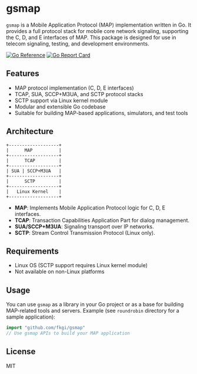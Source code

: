 # gsmap

`gsmap` is a Mobile Application Protocol (MAP) implementation written in Go.
It provides a full protocol stack for mobile core network signaling, supporting the C, D, and E interfaces of MAP.
This package is designed for use in telecom signaling, testing, and development environments.

[![Go Reference](https://pkg.go.dev/badge/github.com/fkgi/gsmap.svg)](https://pkg.go.dev/github.com/fkgi/gsmap)
[![Go Report Card](https://goreportcard.com/badge/github.com/fkgi/gsmap)](https://goreportcard.com/report/github.com/fkgi/gsmap)

## Features
- MAP protocol implementation (C, D, E interfaces)
- TCAP, SUA, SCCP+M3UA, and SCTP protocol stacks
- SCTP support via Linux kernel module
- Modular and extensible Go codebase
- Suitable for building MAP-based applications, simulators, and test tools

## Architecture
```
+-------------------+
|      MAP          |
+-------------------+
|      TCAP         |
+-------------------+
| SUA | SCCP+M3UA   |
+-------------------+
|      SCTP         |
+-------------------+
|   Linux Kernel    |
+-------------------+
```

- **MAP**: Implements Mobile Application Protocol logic for C, D, E interfaces.
- **TCAP**: Transaction Capabilities Application Part for dialog management.
- **SUA/SCCP+M3UA**: Signaling transport over IP networks.
- **SCTP**: Stream Control Transmission Protocol (Linux only).

## Requirements
- Linux OS (SCTP support requires Linux kernel module)
- Not available on non-Linux platforms

## Usage
You can use `gsmap` as a library in your Go project or as a base for building MAP-related tools and servers.
Example (see `roundrobin` directory for a sample application):

```go
import "github.com/fkgi/gsmap"
// Use gsmap APIs to build your MAP application
```


## License
MIT
